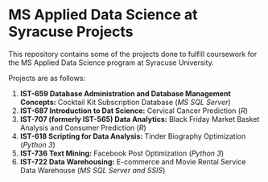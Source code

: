 # MS Applied Data Science at Syracuse Projects
This repository contains some of the projects done to fulfill coursework for the MS Applied Data Science program at Syracuse University.

Projects are as follows:

1) **IST-659 Database Administration and Database Management Concepts:** Cocktail Kit Subscription Database (*MS SQL Server*)
2) **IST-687 Introduction to Dat Science:** Cervical Cancer Prediction (*R*)
3) **IST-707 (formerly IST-565) Data Analytics:** Black Friday Market Basket Analysis and Consumer Prediction (*R*)
4) **IST-618 Scripting for Data Analysis:** Tinder Biography Optimization (*Python 3*)
5) **IST-736 Text Mining:** Facebook Post Optimization (*Python 3*)
6) **IST-722 Data Warehousing:** E-commerce and Movie Rental Service Data Warehouse (*MS SQL Server and SSIS*)
